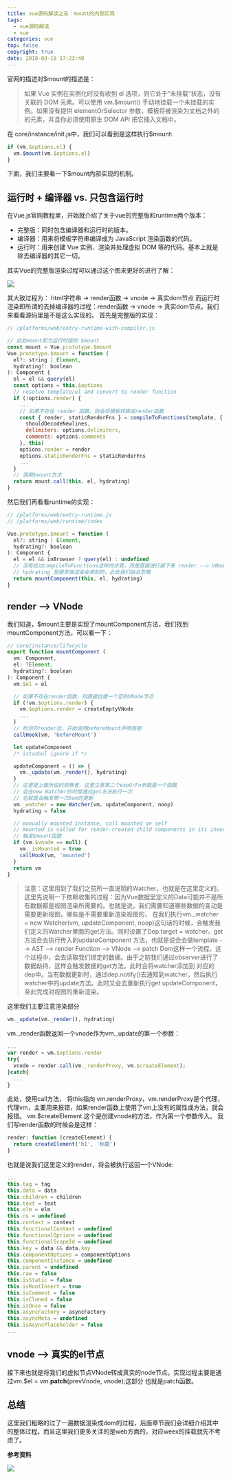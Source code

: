```yaml
---
title: vue源码解读之五：mount的内部实现
tags:
  - vue源码解读
  - vue
categories: vue
top: false
copyright: true
date: 2018-03-18 17:23:49
---
```

官网的描述对$mount的描述是：
> 如果 Vue 实例在实例化时没有收到 el 选项，则它处于“未挂载”状态，没有关联的 DOM 元素。可以使用 vm.$mount() 手动地挂载一个未挂载的实例。如果没有提供 elementOrSelector 参数，模板将被渲染为文档之外的的元素，并且你必须使用原生 DOM API 把它插入文档中。
<!--more-->

在 core/instance/init.js中，我们可以看到是这样执行$mount:
```js
if (vm.$options.el) {
  vm.$mount(vm.$options.el)
}
```

下面，我们主要看一下$mount内部实现的机制。

## 运行时 + 编译器 vs. 只包含运行时
在Vue.js官网教程里，开始就介绍了关于vue的完整版和runtime两个版本：
* 完整版：同时包含编译器和运行时的版本。
* 编译器：用来将模板字符串编译成为 JavaScript 渲染函数的代码。
* 运行时：用来创建 Vue 实例、渲染并处理虚拟 DOM 等的代码。基本上就是除去编译器的其它一切。

其实Vue的完整版渲染过程可以通过这个图来更好的进行了解： 

![](http://oankigr4l.bkt.clouddn.com/201806061728_683.png)

其大致过程为： html字符串 → render函数 → vnode → 真实dom节点 而运行时渲染即所谓的去掉编译器的过程：render函数 → vnode → 真实dom节点。我们来看看源码里是不是这么实现的。 首先是完整版的实现：

```js
// /platforms/web/entry-runtime-with-compiler.js

// 此处mount即为运行时版的 $mount
const mount = Vue.prototype.$mount
Vue.prototype.$mount = function (
  el?: string | Element,
  hydrating?: boolean
): Component {
  el = el && query(el)
  const options = this.$options
  // resolve template/el and convert to render function
  if (!options.render) {
    ...
    // 如果不存在 render 函数，则会将模板转换成render函数
    const { render, staticRenderFns } = compileToFunctions(template, {
      shouldDecodeNewlines,
      delimiters: options.delimiters,
      comments: options.comments
    }, this)
    options.render = render
    options.staticRenderFns = staticRenderFns
    ...
  }
  // 调用$mount方法
  return mount.call(this, el, hydrating)
}
```
然后我们再看看runtime的实现：
```js
// /platforms/web/entry-runtime.js
// /platforms/web/runtime/index

Vue.prototype.$mount = function (
  el?: string | Element,
  hydrating?: boolean
): Component {
  el = el && inBrowser ? query(el) : undefined
  // 没有经过compileToFunctions这样的步骤，而是直接进行接下来 render --> VNode 的过程
  // hydrating 是服务端渲染会用到的，此处我们姑且忽略
  return mountComponent(this, el, hydrating)
}
```

## render --> VNode
我们知道，$mount主要是实现了mountComponent方法，我们找到mountComponent方法，可以看一下：
```js
// core/instance/lifecycle
export function mountComponent (
  vm: Component,
  el: ?Element,
  hydrating?: boolean
): Component {
  vm.$el = el

  // 如果不存在render函数，则直接创建一个空的VNode节点
  if (!vm.$options.render) {
    vm.$options.render = createEmptyVNode
    ...
  }
  // 检测完render后，开始调用beforeMount声明周期
  callHook(vm, 'beforeMount')

  let updateComponent
  /* istanbul ignore if */

  updateComponent = () => {
    vm._update(vm._render(), hydrating)
  }
  // 这里是上面所说的观察者，这里注意第二个expOrFn参数是一个函数
  // 会在new Watcher的时候通过get方法执行一次
  // 也就是会触发第一次Dom的更新
  vm._watcher = new Watcher(vm, updateComponent, noop)
  hydrating = false

  // manually mounted instance, call mounted on self
  // mounted is called for render-created child components in its inserted hook
  // 触发$mount函数
  if (vm.$vnode == null) {
    vm._isMounted = true
    callHook(vm, 'mounted')
  }
  return vm
}
```
> 注意：这里用到了我们之前所一直说明的Watcher，也就是在这里定义的。这里先说明一下依赖收集的过程：因为Vue数据里定义的Data可能并不是所有数据都是视图渲染所需要的。也就是说，我们需要知道哪些数据的变动是需要更新视图，哪些是不需要重新渲染视图的， 在我们执行vm._watcher = new Watcher(vm, updateComponent, noop)这句话的时候，会触发我们定义的Watcher里面的get方法。同时设置了Dep.target = watcher。get 方法会去执行传入的updateComponent 方法，也就是说会去做template --> AST --> render Function --> VNode --> patch Dom这样一个流程。这个过程中，会去读取我们绑定的数据。由于之前我们通过observer进行了数据劫持，这样会触发数据的get方法。此时会将watcher添加到 对应的dep中。当有数据更新时，通过dep.notify()去通知到watcher，然后执行watcher中的update方法。此时又会去重新执行get updateComponent，至此完成对视图的重新渲染。

这里我们主要注意渲染部分

```js
vm._update(vm._render(), hydrating)
```
vm._render函数返回一个vnode作为vm._update的第一个参数：
```js
...
var render = vm.$options.render
try{
  vnode = render.call(vm._renderProxy, vm.$createElement);
}catch{
  ...
}
```
此处，使用call方法， 将this指向 vm.renderProxy，vm.renderProxy是个代理，代理vm，主要用来报错，如果render函数上使用了vm上没有的属性或方法，就会报错。 vm.$createElement 这个是创建vnode的方法，作为第一个参数传入。 我们写render函数的时候会是这样：
```js
render: function (createElement) {
  return createElement('h1', '标题')
}
```
也就是说我们这里定义的render，将会被执行返回一个VNode:

```js
...
this.tag = tag
this.data = data
this.children = children
this.text = text
this.elm = elm
this.ns = undefined
this.context = context
this.functionalContext = undefined
this.functionalOptions = undefined
this.functionalScopeId = undefined
this.key = data && data.key
this.componentOptions = componentOptions
this.componentInstance = undefined
this.parent = undefined
this.raw = false
this.isStatic = false
this.isRootInsert = true
this.isComment = false
this.isCloned = false
this.isOnce = false
this.asyncFactory = asyncFactory
this.asyncMeta = undefined
this.isAsyncPlaceholder = false
...
```

## vnode --> 真实的el节点
接下来也就是将我们的虚拟节点VNode转成真实的node节点。实现过程主要是通过vm.$el = vm.__patch__(prevVnode, vnode);这部分 也就是patch函数。

## 总结
这里我们粗略的过了一遍数据渲染成dom的过程，后面章节我们会详细介绍其中的整体过程。而且这里我们更多关注的是web方面的，对应weex的挂载就先不考虑了。

**参考资料**
[]()

![](http://oankigr4l.bkt.clouddn.com/wexin.png)